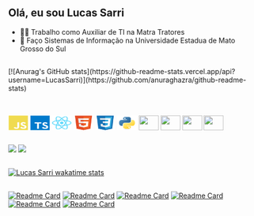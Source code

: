 ## Olá, eu sou Lucas Sarri

* 🧑‍🎓 Trabalho como Auxiliar de TI na Matra Tratores
* 📖 Faço Sistemas de Informação na Universidade Estadua de Mato Grosso do Sul

## 

<div>
  [![Anurag's GitHub stats](https://github-readme-stats.vercel.app/api?username=LucasSarri)](https://github.com/anuraghazra/github-readme-stats)
</div>

##

<div style="display: inline_block"><br>
    <img align="center" height="30" width="40" src="https://raw.githubusercontent.com/devicons/devicon/master/icons/javascript/javascript-plain.svg">
    <img align="center" height="30" width="40" src="https://raw.githubusercontent.com/devicons/devicon/master/icons/typescript/typescript-plain.svg">
    <img align="center" height="30" width="40" src="https://raw.githubusercontent.com/devicons/devicon/master/icons/react/react-original.svg">
    <img align="center" height="30" width="40" src="https://raw.githubusercontent.com/devicons/devicon/master/icons/html5/html5-original.svg">
    <img align="center" height="30" width="40" src="https://raw.githubusercontent.com/devicons/devicon/master/icons/css3/css3-original.svg">
    <img align="center"  height="30" width="40" src="https://raw.githubusercontent.com/devicons/devicon/master/icons/python/python-original.svg">
    <img align="center" height="30" width="40" src="https://cdn.jsdelivr.net/gh/devicons/devicon/icons/mysql/mysql-original.svg" />
    <img align="center" height="30" width="40" src="https://cdn.jsdelivr.net/gh/devicons/devicon/icons/java/java-original.svg" />
    <img align="center" height="30" width="40" src="https://cdn.jsdelivr.net/gh/devicons/devicon/icons/c/c-original.svg" />
    <img align="center" height="30" width="40" src="https://cdn.jsdelivr.net/gh/devicons/devicon/icons/git/git-original.svg" />
</div>

##

<div>
  <a href="https://instagram.com/sarri.lucas" target="_blank"><img src="https://img.shields.io/badge/-Instagram-%23E4405F?style=for-the-badge&logo=instagram&logoColor=white" target="_blank"></a>
  <a href = "mailto:lucassarrirock@gmail.com"><img src="https://img.shields.io/badge/Gmail-D14836?style=for-the-badge&logo=gmail&logoColor=white" target="_blank"></a>
</div>

##

[![Lucas Sarri wakatime stats](https://github-readme-stats.vercel.app/api/wakatime?username=LucasSarri&theme=algolia)](https://github.com/LucasSarri)

##

[![Readme Card](https://github-readme-stats.vercel.app/api/pin/?username=LucasSarri&repo=Estudos-Python&theme=algolia)](https://github.com/LucasSarri/Estudos-Python)
[![Readme Card](https://github-readme-stats.vercel.app/api/pin/?username=LucasSarri&repo=Paradigmas_Programacao&theme=algolia)](https://github.com/LucasSarri/Paradigmas_Programacao)
[![Readme Card](https://github-readme-stats.vercel.app/api/pin/?username=LucasSarri&repo=Estudo-TypeScript&theme=algolia)](https://github.com/LucasSarri/Estudo-TypeScript)
[![Readme Card](https://github-readme-stats.vercel.app/api/pin/?username=LucasSarri&repo=Estudos-Python&theme=algolia)](https://github.com/LucasSarri/Estudos-Python)
[![Readme Card](https://github-readme-stats.vercel.app/api/pin/?username=LucasSarri&repo=Estudo_ShellScript-Linux&theme=algolia)](https://github.com/LucasSarri/Estudo_ShellScript-Linux)
[![Readme Card](https://github-readme-stats.vercel.app/api/pin/?username=LucasSarri&repo=Estudo_SQL&theme=algolia)](https://github.com/LucasSarri/Estudo_SQL)
